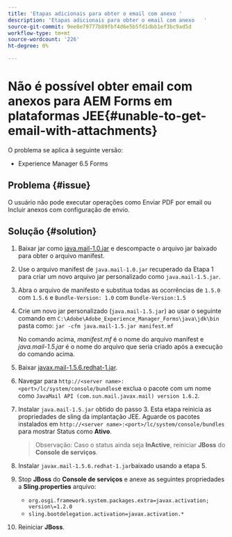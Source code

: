 ```yaml
---
title: 'Etapas adicionais para obter o email com anexo '
description: 'Etapas adicionais para obter o email com anexo   '
source-git-commit: 9ee8e79777b89fbf4d6e5b5fd1dbb1ef3bc9ad5d
workflow-type: tm+mt
source-wordcount: '226'
ht-degree: 0%

---
```


# Não é possível obter email com anexos para AEM Forms em plataformas JEE{#unable-to-get-email-with-attachments}

O problema se aplica à seguinte versão:
* Experience Manager 6.5 Forms

## Problema {#issue}

O usuário não pode executar operações como Enviar PDF por email ou Incluir anexos com configuração de envio.

## Solução {#solution}

1. Baixar jar como [java.mail-1.0.jar](/help/forms/using/java.mail-1.0.jar) e descompacte o arquivo jar baixado para obter o arquivo manifest.

1. Use o arquivo manifest de `java.mail-1.0.jar` recuperado da Etapa 1 para criar um novo arquivo jar personalizado como `java.mail-1.5.jar`.

1. Abra o arquivo de manifesto e substitua todas as ocorrências de `1.5.0` com `1.5.6` e `Bundle-Version: 1.0` com `Bundle-Version:1.5`

1. Crie um novo jar personalizado (`java.mail-1.5.jar`) ao usar o seguinte comando em `C:\Adobe\Adobe_Experience_Manager_Forms\java\jdk\bin` pasta como:
   `jar -cfm java.mail-1.5.jar manifest.mf`

   No comando acima, *manifest.mf* é o nome do arquivo manifest e *java.mail-1.5.jar* é o nome do arquivo que seria criado após a execução do comando acima.

1. Baixar [javax.mail-1.5.6.redhat-1.jar](https://mvnrepository.com/artifact/com.sun.mail/javax.mail/1.5.6.redhat-1).

1. Navegar para `http://<server name>:<port>/lc/system/console/bundles`e exclua o pacote com um nome como `JavaMail API (com.sun.mail.javax.mail) version 1.6.2`.

1. Instalar `java.mail-1.5.jar` obtido do passo 3.  Esta etapa reinicia as propriedades de sling da implantação JEE. Aguarde os pacotes instalados em `http://<server name>:<port>/lc/system/console/bundles` para mostrar Status como **Ativo**.

   >Observação: Caso o status ainda seja **InActive**, reiniciar   **JBoss** do **Console de serviços**.


1. Instalar `javax.mail-1.5.6.redhat-1.jar`baixado usando a etapa 5.

1. Stop **JBoss** do **Console de serviços** e anexe as seguintes propriedades a **Sling.properties** arquivo:
   * `org.osgi.framework.system.packages.extra=javax.activation; version\=1.2.0`
   * `sling.bootdelegation.activation=javax.activation.*`

1. Reiniciar **JBoss**.